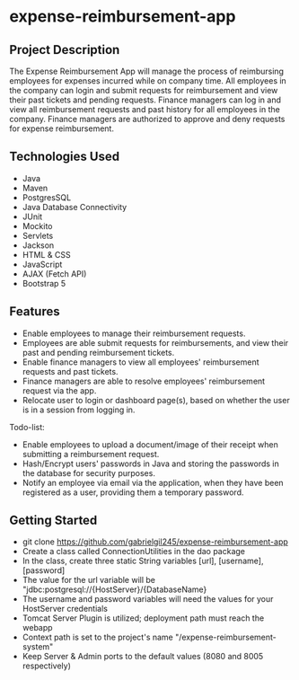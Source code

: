 # expense-reimbursement-app

## Project Description
The Expense Reimbursement App will manage the process of reimbursing employees for expenses incurred while on company time. All employees in the company can login and submit requests for reimbursement and view their past tickets and pending requests. Finance managers can log in and view all reimbursement requests and past history for all employees in the company. Finance managers are authorized to approve and deny requests for expense reimbursement.

## Technologies Used
* Java
* Maven
* PostgresSQL
* Java Database Connectivity
* JUnit
* Mockito
* Servlets
* Jackson 
* HTML & CSS
* JavaScript
* AJAX (Fetch API)
* Bootstrap 5

## Features
* Enable employees to manage their reimbursement requests.
* Employees are able submit requests for reimbursements, and view their past and pending reimbursement tickets. 
* Enable finance managers to view all employees' reimbursement requests and past tickets. 
* Finance managers are able to resolve employees' reimbursement request via the app.
* Relocate user to login or dashboard page(s), based on whether the user is in a session from logging in.

Todo-list:
* Enable employees to upload a document/image of their receipt when submitting a reimbursement request.
* Hash/Encrypt users' passwords in Java and storing the passwords in the database for security purposes.
* Notify an employee via email via the application, when they have been registered as a user, providing them a temporary password.

## Getting Started
* git clone https://github.com/gabrielgil245/expense-reimbursement-app
* Create a class called ConnectionUtilities in the dao package
* In the class, create three static String variables [url], [username], [password]
* The value for the url variable will be "jdbc:postgresql://{HostServer}/{DatabaseName}
* The username and password variables will need the values for your HostServer credentials
* Tomcat Server Plugin is utilized; deployment path must reach the webapp
* Context path is set to the project's name "/expense-reimbursement-system"
* Keep Server & Admin ports to the default values (8080 and 8005 respectively)
